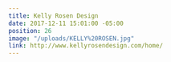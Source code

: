 ```yaml
---
title: Kelly Rosen Design
date: 2017-12-11 15:01:00 -05:00
position: 26
image: "/uploads/KELLY%20ROSEN.jpg"
link: http://www.kellyrosendesign.com/home/
---
```


